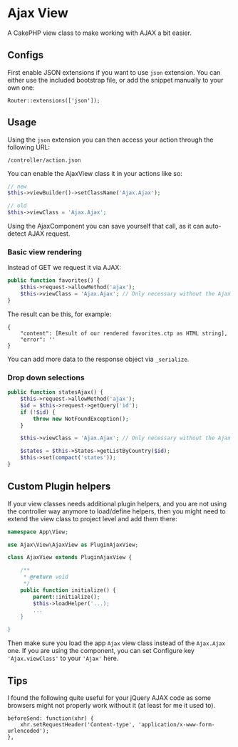 # Ajax View

A CakePHP view class to make working with AJAX a bit easier.

## Configs
First enable JSON extensions if you want to use `json` extension.
You can either use the included bootstrap file, or add the snippet manually to your own one:
```
Router::extensions(['json']);
```

## Usage
Using the `json` extension you can then access your action through the following URL:
```
/controller/action.json
```

You can enable the AjaxView class it in your actions like so:
```php
// new
$this->viewBuilder()->setClassName('Ajax.Ajax');

// old
$this->viewClass = 'Ajax.Ajax';
```
Using the AjaxComponent you can save yourself that call, as it can auto-detect AJAX request.


### Basic view rendering
Instead of GET we request it via AJAX:
```php
public function favorites() {
    $this->request->allowMethod('ajax');
    $this->viewClass = 'Ajax.Ajax'; // Only necessary without the Ajax component
}
```

The result can be this, for example:
```
{
    "content": [Result of our rendered favorites.ctp as HTML string],
    "error": ''
}
```
You can add more data to the response object via `_serialize`.


### Drop down selections
```php
public function statesAjax() {
    $this->request->allowMethod('ajax');
    $id = $this->request->getQuery('id');
    if (!$id) {
        throw new NotFoundException();
    }

    $this->viewClass = 'Ajax.Ajax'; // Only necessary without the Ajax component

    $states = $this->States->getListByCountry($id);
    $this->set(compact('states'));
}
```

## Custom Plugin helpers
If your view classes needs additional plugin helpers, and you are not using the controller way anymore to load/define helpers, then you might need to extend the view class to project level and add them there:
```php
namespace App\View;

use Ajax\View\AjaxView as PluginAjaxView;

class AjaxView extends PluginAjaxView {

    /**
     * @return void
     */
    public function initialize() {
        parent::initialize();
        $this->loadHelper('...);
        ...
    }

}
```
Then make sure you load the app `Ajax` view class instead of the `Ajax.Ajax` one.
If you are using the component, you can set Configure key `'Ajax.viewClass'` to your `'Ajax'` here.

## Tips
I found the following quite useful for your jQuery AJAX code as some browsers might not properly work without it (at least for me it used to).
```
beforeSend: function(xhr) {
    xhr.setRequestHeader('Content-type', 'application/x-www-form-urlencoded');
},
```
